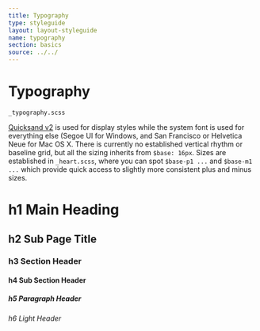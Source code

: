 ```yaml
---
title: Typography
type: styleguide
layout: layout-styleguide
name: typography
section: basics
source: ../../
---
```



<main markdown="1">

# Typography

`_typography.scss`

[Quicksand v2](https://fonts.google.com/specimen/Quicksand) is used for display styles while the system font is used for everything else (Segoe UI for Windows, and San Francisco or Helvetica Neue for Mac OS X. There is currently no established vertical rhythm or baseline grid, but all the sizing inherits from `$base: 16px`. Sizes are established in `_heart.scss`, where you can spot `$base-p1 ...` and `$base-m1 ...`  which provide quick access to slightly more consistent plus and minus sizes.

# h1 Main Heading 

## h2 Sub Page Title 

### h3 Section Header

#### h4 Sub Section Header 

##### h5 Paragraph Header 

###### h6 Light Header 

</main>